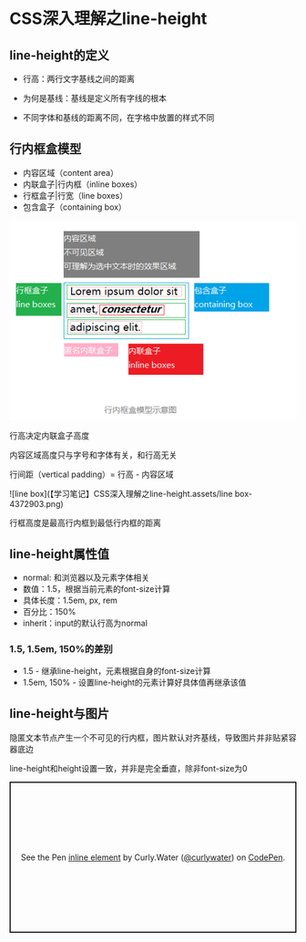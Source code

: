 # CSS深入理解之line-height

## line-height的定义

- 行高：两行文字基线之间的距离

- 为何是基线：基线是定义所有字线的根本

- 不同字体和基线的距离不同，在字格中放置的样式不同


## 行内框盒模型

- 内容区域（content area）
- 内联盒子|行内框（inline boxes）
- 行框盒子|行宽（line boxes）
- 包含盒子（containing box）

![行内框盒模型示意图](【学习笔记】CSS深入理解之line-height.assets/line-box.png)

行高决定内联盒子高度

内容区域高度只与字号和字体有关，和行高无关

行间距（vertical padding）= 行高 - 内容区域

![line box](【学习笔记】CSS深入理解之line-height.assets/line box-4372903.png)

行框高度是最高行内框到最低行内框的距离

## line-height属性值

- normal: 和浏览器以及元素字体相关
- 数值：1.5，根据当前元素的font-size计算
- 具体长度：1.5em, px, rem
- 百分比：150%
- inherit：input的默认行高为normal

### 1.5, 1.5em, 150%的差别

- 1.5 - 继承line-height，元素根据自身的font-size计算
- 1.5em, 150% - 设置line-height的元素计算好具体值再继承该值

## line-height与图片

隐匿文本节点产生一个不可见的行内框，图片默认对齐基线，导致图片并非贴紧容器底边

line-height和height设置一致，并非是完全垂直，除非font-size为0

<p class="codepen" data-height="265" data-theme-id="light" data-default-tab="css,result" data-user="curlywater" data-slug-hash="XoWPEg" style="height: 265px; box-sizing: border-box; display: flex; align-items: center; justify-content: center; border: 2px solid; margin: 1em 0; padding: 1em;" data-pen-title="inline element">
  <span>See the Pen <a href="https://codepen.io/curlywater/pen/XoWPEg">
  inline element</a> by Curly.Water (<a href="https://codepen.io/curlywater">@curlywater</a>)
  on <a href="https://codepen.io">CodePen</a>.</span>
</p>
<script async src="https://static.codepen.io/assets/embed/ei.js"></script>
